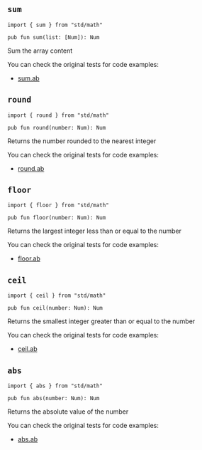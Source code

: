 ## `sum`

```ab
import { sum } from "std/math"
```

```ab
pub fun sum(list: [Num]): Num 
```

Sum the array content



You can check the original tests for code examples:
* [sum.ab](https://github.com/amber-lang/amber/blob/0.3.5-alpha/src/tests/stdlib/sum.ab)

## `round`

```ab
import { round } from "std/math"
```

```ab
pub fun round(number: Num): Num 
```

Returns the number rounded to the nearest integer



You can check the original tests for code examples:
* [round.ab](https://github.com/amber-lang/amber/blob/0.3.5-alpha/src/tests/stdlib/round.ab)

## `floor`

```ab
import { floor } from "std/math"
```

```ab
pub fun floor(number: Num): Num 
```

Returns the largest integer less than or equal to the number



You can check the original tests for code examples:
* [floor.ab](https://github.com/amber-lang/amber/blob/0.3.5-alpha/src/tests/stdlib/floor.ab)

## `ceil`

```ab
import { ceil } from "std/math"
```

```ab
pub fun ceil(number: Num): Num 
```

Returns the smallest integer greater than or equal to the number



You can check the original tests for code examples:
* [ceil.ab](https://github.com/amber-lang/amber/blob/0.3.5-alpha/src/tests/stdlib/ceil.ab)

## `abs`

```ab
import { abs } from "std/math"
```

```ab
pub fun abs(number: Num): Num 
```

Returns the absolute value of the number



You can check the original tests for code examples:
* [abs.ab](https://github.com/amber-lang/amber/blob/0.3.5-alpha/src/tests/stdlib/abs.ab)

